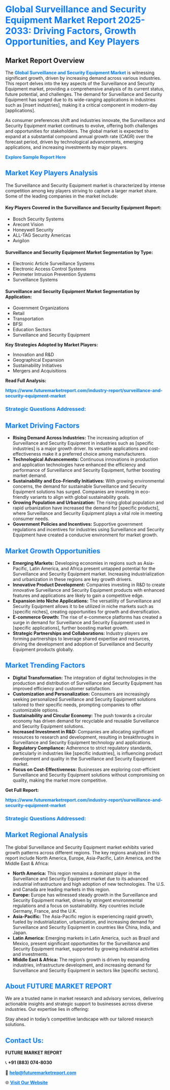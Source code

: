 <h1 style="color: #007BFF;">Global Surveillance and Security Equipment Market Report 2025-2033: Driving Factors, Growth Opportunities, and Key Players</h1>

<section id="overview">
<h2>Market Report Overview</h2>
<p>The <a href="https://www.futuremarketreport.com/industry-report/surveillance-and-security-equipment-market" style="color: #007BFF; text-decoration: none;"><strong>Global Surveillance and Security Equipment Market</strong></a> is witnessing significant growth, driven by increasing demand across various industries. This report delves into the key aspects of the Surveillance and Security Equipment market, providing a comprehensive analysis of its current status, future potential, and challenges. The demand for Surveillance and Security Equipment has surged due to its wide-ranging applications in industries such as [insert industries], making it a critical component in modern-day [applications].</p>
<p>As consumer preferences shift and industries innovate, the Surveillance and Security Equipment market continues to evolve, offering both challenges and opportunities for stakeholders. The global market is expected to expand at a substantial compound annual growth rate (CAGR) over the forecast period, driven by technological advancements, emerging applications, and increasing investments by major players.</p>
</section>

<section id="overview">
<p><a href="https://www.futuremarketreport.com/request-sample/reportId=124423" style="color: #007BFF; text-decoration: none;"><strong>Explore Sample Report Here</strong></a></p>
</section>

<section id="key-players">
<h2 style="color: #007BFF;">Market Key Players Analysis</h2>
<p>The Surveillance and Security Equipment market is characterized by intense competition among key players striving to capture a larger market share. Some of the leading companies in the market include:</p>
<h4>Key Players Covered in the Surveillance and Security Equipment Report:</h4>
<ul><li>Bosch Security Systems</li><li>Arecont Vision</li><li>Honeywell Security</li><li>ALL-TAG Security Americas</li><li>Avigilon</li></ul>
<h4>Surveillance and Security Equipment Market Segmentation by Type:</h4>
<ul><li>Electronic Article Surveillance Systems</li><li>Electronic Access Control Systems</li><li>Perimeter Intrusion Prevention Systems</li><li>Surveillance Systems</li></ul>

<h4>Surveillance and Security Equipment Market Segmentation by Application:</h4>
<ul><li>Government Organizations</li><li>Retail</li><li>Transportation</li><li>BFSI</li><li>Education Sectors</li><li>Surveillance and Security Equipment</li></ul>
<p><strong>Key Strategies Adopted by Market Players:</strong></p>
<ul>
<li>Innovation and R&D</li>
<li>Geographical Expansion</li>
<li>Sustainability Initiatives</li>
<li>Mergers and Acquisitions</li>
</ul>
</section>

<section>
<p><strong>Read Full Analysis: </strong></p><a href="https://www.futuremarketreport.com/industry-report/surveillance-and-security-equipment-market" style="color: #007BFF; text-decoration: none;"><strong>https://www.futuremarketreport.com/industry-report/surveillance-and-security-equipment-market</strong></a>
<h3 style="color: #007BFF;">Strategic Questions Addressed:</h3>
</section>

<section id="driving-factors">
<h2 style="color: #007BFF;">Market Driving Factors</h2>
<ul>
<li><strong>Rising Demand Across Industries:</strong> The increasing adoption of Surveillance and Security Equipment in industries such as [specific industries] is a major growth driver. Its versatile applications and cost-effectiveness make it a preferred choice among manufacturers.</li>
<li><strong>Technological Advancements:</strong> Continuous innovations in production and application technologies have enhanced the efficiency and performance of Surveillance and Security Equipment, further boosting market demand.</li>
<li><strong>Sustainability and Eco-Friendly Initiatives:</strong> With growing environmental concerns, the demand for sustainable Surveillance and Security Equipment solutions has surged. Companies are investing in eco-friendly variants to align with global sustainability goals.</li>
<li><strong>Growing Population and Urbanization:</strong> The rising global population and rapid urbanization have increased the demand for [specific products], where Surveillance and Security Equipment plays a vital role in meeting consumer needs.</li>
<li><strong>Government Policies and Incentives:</strong> Supportive government regulations and incentives for industries using Surveillance and Security Equipment have created a conducive environment for market growth.</li>
</ul>
</section>

<section id="growth-opportunities">
<h2 style="color: #007BFF;">Market Growth Opportunities</h2>
<ul>
<li><strong>Emerging Markets:</strong> Developing economies in regions such as Asia-Pacific, Latin America, and Africa present untapped potential for the Surveillance and Security Equipment market. Increasing industrialization and urbanization in these regions are key growth drivers.</li>
<li><strong>Innovative Product Development:</strong> Companies investing in R&D to create innovative Surveillance and Security Equipment products with enhanced features and applications are likely to gain a competitive edge.</li>
<li><strong>Expansion into Niche Applications:</strong> The versatility of Surveillance and Security Equipment allows it to be utilized in niche markets such as [specific niches], creating opportunities for growth and diversification.</li>
<li><strong>E-commerce Growth:</strong> The rise of e-commerce platforms has created a surge in demand for Surveillance and Security Equipment used in [specific applications], further boosting market growth.</li>
<li><strong>Strategic Partnerships and Collaborations:</strong> Industry players are forming partnerships to leverage shared expertise and resources, driving the development and adoption of Surveillance and Security Equipment products globally.</li>
</ul>
</section>

<section id="trending-factors">
<h2 style="color: #007BFF;">Market Trending Factors</h2>
<ul>
<li><strong>Digital Transformation:</strong> The integration of digital technologies in the production and distribution of Surveillance and Security Equipment has improved efficiency and customer satisfaction.</li>
<li><strong>Customization and Personalization:</strong> Consumers are increasingly seeking personalized Surveillance and Security Equipment solutions tailored to their specific needs, prompting companies to offer customizable options.</li>
<li><strong>Sustainability and Circular Economy:</strong> The push towards a circular economy has driven demand for recyclable and reusable Surveillance and Security Equipment solutions.</li>
<li><strong>Increased Investment in R&D:</strong> Companies are allocating significant resources to research and development, resulting in breakthroughs in Surveillance and Security Equipment technology and applications.</li>
<li><strong>Regulatory Compliance:</strong> Adherence to strict regulatory standards, particularly in industries like [specific industries], is influencing product development and quality in the Surveillance and Security Equipment market.</li>
<li><strong>Focus on Cost-Effectiveness:</strong> Businesses are exploring cost-efficient Surveillance and Security Equipment solutions without compromising on quality, making the market more competitive.</li>
</ul>
</section>

<section>
<p><strong>Get Full Report: </strong></p><a href="https://www.futuremarketreport.com/industry-report/surveillance-and-security-equipment-market" style="color: #007BFF; text-decoration: none;"><strong>https://www.futuremarketreport.com/industry-report/surveillance-and-security-equipment-market</strong></a>
<h3 style="color: #007BFF;">Strategic Questions Addressed:</h3>
</section>


<section id="regional-analysis">
<h2 style="color: #007BFF;">Market Regional Analysis</h2>
<p>The global Surveillance and Security Equipment market exhibits varied growth patterns across different regions. The key regions analyzed in this report include North America, Europe, Asia-Pacific, Latin America, and the Middle East & Africa:</p>
<ul>
<li><strong>North America:</strong> This region remains a dominant player in the Surveillance and Security Equipment market due to its advanced industrial infrastructure and high adoption of new technologies. The U.S. and Canada are leading markets in this region.</li>
<li><strong>Europe:</strong> Europe has witnessed steady growth in the Surveillance and Security Equipment market, driven by stringent environmental regulations and a focus on sustainability. Key countries include Germany, France, and the U.K.</li>
<li><strong>Asia-Pacific:</strong> The Asia-Pacific region is experiencing rapid growth, fueled by industrialization, urbanization, and increasing demand for Surveillance and Security Equipment in countries like China, India, and Japan.</li>
<li><strong>Latin America:</strong> Emerging markets in Latin America, such as Brazil and Mexico, present significant opportunities for the Surveillance and Security Equipment market, supported by growing industrial activities and investments.</li>
<li><strong>Middle East & Africa:</strong> The region’s growth is driven by expanding industries, infrastructure development, and increasing demand for Surveillance and Security Equipment in sectors like [specific sectors].</li>
</ul>
</section>

<footer>
<h2 style="color: #007BFF;">About FUTURE MARKET REPORT</h2>
<p>We are a trusted name in market research and advisory services, delivering actionable insights and strategic support to businesses across diverse industries. Our expertise lies in offering:</p>

<p>Stay ahead in today’s competitive landscape with our tailored research solutions.</p>

<h2 style="color: #007BFF;">Contact Us:</h2>
<p><strong>FUTURE MARKET REPORT</strong></p>
<p>📞 <strong>+91 (883) 074-8030</strong></p>
<p>📧 <strong><a href="mailto:help@futuremarketreport.com" style="color: #007BFF;">help@futuremarketreport.com</a></strong></p>
<p>🌐 <strong><a href="https://www.futuremarketreport.com/" style="color: #007BFF;">Visit Our Website</a></strong></p>
</footer>